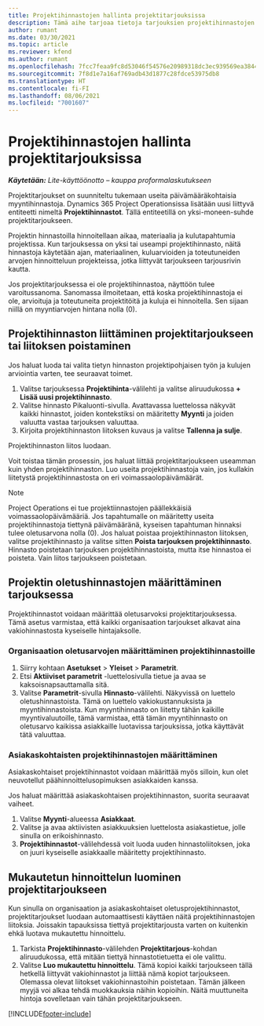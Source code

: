 ```yaml
---
title: Projektihinnastojen hallinta projektitarjouksissa
description: Tämä aihe tarjoaa tietoja tarjouksien projektihinnastojen käsittelystä.
author: rumant
ms.date: 03/30/2021
ms.topic: article
ms.reviewer: kfend
ms.author: rumant
ms.openlocfilehash: 7fcc7feaa9fc8d53046f54576e20989318dc3ec939569ea3844b18097512a24b
ms.sourcegitcommit: 7f8d1e7a16af769adb43d1877c28fdce53975db8
ms.translationtype: HT
ms.contentlocale: fi-FI
ms.lasthandoff: 08/06/2021
ms.locfileid: "7001607"
---
```

# <a name="manage-project-price-lists-on-project-quotes"></a>Projektihinnastojen hallinta projektitarjouksissa 

_**Käytetään:** Lite-käyttöönotto – kauppa proformalaskutukseen_

Projektitarjoukset on suunniteltu tukemaan useita päivämääräkohtaisia myyntihinnastoja. Dynamics 365 Project Operationsissa lisätään uusi liittyvä entiteetti nimeltä **Projektihinnastot**. Tällä entiteetillä on yksi-moneen-suhde projektitarjoukseen.

Projektin hinnastoilla hinnoitellaan aikaa, materiaalia ja kulutapahtumia projektissa. Kun tarjouksessa on yksi tai useampi projektihinnasto, näitä hinnastoja käytetään ajan, materiaalinen, kuluarvioiden ja toteutuneiden arvojen hinnoitteluun projekteissa, jotka liittyvät tarjoukseen tarjousrivin kautta.

Jos projektitarjouksessa ei ole projektihinnastoa, näyttöön tulee varoitussanoma. Sanomassa ilmoitetaan, että koska projektihinnastoja ei ole, arvioituja ja toteutuneita projektitöitä ja kuluja ei hinnoitella. Sen sijaan niillä on myyntiarvojen hintana nolla (0).

## <a name="associate-or-disassociate-a-project-price-list-on-a-project-quote"></a>Projektihinnaston liittäminen projektitarjoukseen tai liitoksen poistaminen

Jos haluat luoda tai valita tietyn hinnaston projektipohjaisen työn ja kulujen arviointia varten, tee seuraavat toimet.

1. Valitse tarjouksessa **Projektihinta**-välilehti ja valitse aliruudukossa **+ Lisää uusi projektihinnasto**.
2. Valitse hinnasto Pikaluonti-sivulla. Avattavassa luettelossa näkyvät kaikki hinnastot, joiden kontekstiksi on määritetty **Myynti** ja joiden valuutta vastaa tarjouksen valuuttaa.
4. Kirjoita projektihinnaston liitoksen kuvaus ja valitse **Tallenna ja sulje**.

Projektihinnaston liitos luodaan.

Voit toistaa tämän prosessin, jos haluat liittää projektitarjoukseen useamman kuin yhden projektihinnaston. Luo useita projektihinnastoja vain, jos kullakin liitetystä projektihinnastosta on eri voimassaolopäivämäärät.

> [!NOTE]
> Project Operations ei tue projektiinnastojen päällekkäisiä voimassaolopäivämääriä. Jos tapahtumalle on määritetty useita projektihinnastoja tiettynä päivämääränä, kyseisen tapahtuman hinnaksi tulee oletusarvona nolla (0).
Jos haluat poistaa projektihinnaston liitoksen, valitse projektihinnasto ja valitse sitten **Poista tarjouksen projektihinnasto**. Hinnasto poistetaan tarjouksen projektihinnastoista, mutta itse hinnastoa ei poisteta. Vain liitos tarjoukseen poistetaan.

## <a name="set-up-default-project-price-lists-on-a-quote"></a>Projektin oletushinnastojen määrittäminen tarjouksessa

Projektihinnastot voidaan määrittää oletusarvoksi projektitarjouksessa. Tämä asetus varmistaa, että kaikki organisaation tarjoukset alkavat aina vakiohinnastosta kyseiselle hintajaksolle.

### <a name="set-up-organizational-default-for-project-price-lists"></a>Organisaation oletusarvojen määrittäminen projektihinnastoille

1. Siirry kohtaan **Asetukset** > **Yleiset** > **Parametrit**.
2. Etsi **Aktiiviset parametrit** -luettelosivulla tietue ja avaa se kaksoisnapsauttamalla sitä. 
3. Valitse **Parametrit**-sivulla **Hinnasto**-välilehti. Näkyvissä on luettelo oletushinnastoista. Tämä on luettelo vakiokustannuksista ja myyntihinnastoista. Kun myyntihinnasto on liitetty tähän kaikille myyntivaluutoille, tämä varmistaa, että tämän myyntihinnasto on oletusarvo kaikissa asiakkaille luotavissa tarjouksissa, jotka käyttävät tätä valuuttaa.

### <a name="set-up-customer-specific-project-price-lists"></a>Asiakaskohtaisten projektihinnastojen määrittäminen

Asiakaskohtaiset projektihinnastot voidaan määrittää myös silloin, kun olet neuvotellut päähinnoittelusopimuksen asiakkaiden kanssa.

Jos haluat määrittää asiakaskohtaisen projektihinnaston, suorita seuraavat vaiheet.

1. Valitse **Myynti**-alueessa **Asiakkaat**.
2. Valitse ja avaa aktiivisten asiakkuuksien luettelosta asiakastietue, jolle sinulla on erikoishinnasto.
3. **Projektihinnastot**-välilehdessä voit luoda uuden hinnastoliitoksen, joka on juuri kyseiselle asiakkaalle määritetty projektihinnasto.

## <a name="create-custom-pricing-on-a-project-quote"></a>Mukautetun hinnoittelun luominen projektitarjoukseen

Kun sinulla on organisaation ja asiakaskohtaiset oletusprojektihinnastot, projektitarjoukset luodaan automaattisesti käyttäen näitä projektihinnastojen liitoksia. Joissakin tapauksissa tiettyä projektitarjousta varten on kuitenkin ehkä luotava mukautettu hinnoittelu. 

1. Tarkista **Projektihinnasto**-välilehden **Projektitarjous**-kohdan aliruudukossa, että mitään tiettyä hinnastotietuetta ei ole valittu.
2. Valitse **Luo mukautettu hinnoittelu**. Tämä kopioi kaikki tarjoukseen tällä hetkellä liittyvät vakiohinnastot ja liittää nämä kopiot tarjoukseen. Olemassa olevat liitokset vakiohinnastoihin poistetaan. Tämän jälkeen myyjä voi alkaa tehdä muokkauksia näihin kopioihin. Näitä muuttuneita hintoja sovelletaan vain tähän projektitarjoukseen.


[!INCLUDE[footer-include](../../includes/footer-banner.md)]
